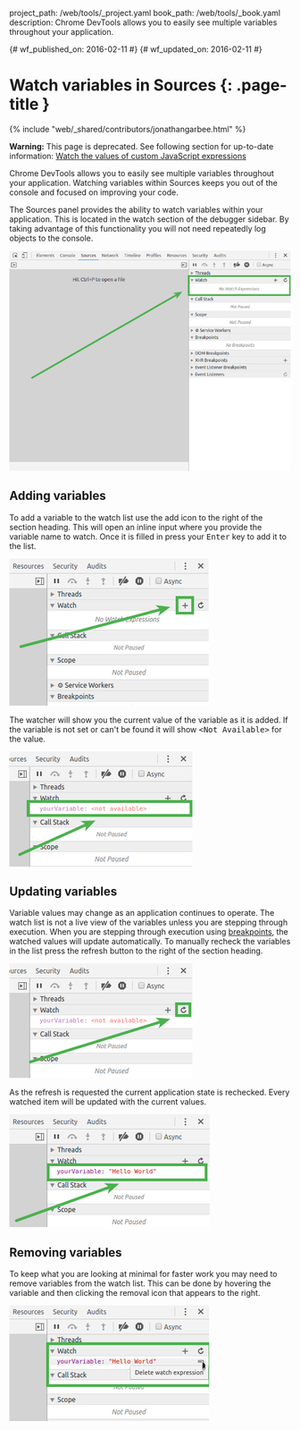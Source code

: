 project_path: /web/tools/_project.yaml
book_path: /web/tools/_book.yaml
description: Chrome DevTools allows you to easily see multiple variables throughout your application.

{# wf_published_on: 2016-02-11 #}
{# wf_updated_on: 2016-02-11 #}

# Watch variables in Sources {: .page-title }

{% include "web/_shared/contributors/jonathangarbee.html" %}

<aside class="warning">
  <b>Warning:</b> This page is deprecated. See following section for up-to-date
  information: <a href="reference#watch">Watch the values of custom JavaScript
  expressions</a>
</aside>

Chrome DevTools allows you to easily see multiple variables throughout your application.
Watching variables within Sources keeps you out of the console and focused on improving your code.

The Sources panel provides the ability to watch variables within your application.
This is located in the watch section of the debugger sidebar.
By taking advantage of this functionality you will not need repeatedly log objects to the console.

![Watch section of debugger](imgs/sources-watch-variables-location.png)

## Adding variables

To add a variable to the watch list use the add icon to the right of the section heading.
This will open an inline input where you provide the variable name to watch.
Once it is filled in press your <kbd>Enter</kbd> key to add it to the list.

![Add to watch list button](imgs/add-variable-to-watch.png)

The watcher will show you the current value of the variable as it is added.
If the variable is not set or can't be found it will show <samp>&lt;Not Available&gt;</samp> for the value.

![Undefined variable in the watch list](imgs/undefined-variable-in-watch.png)

## Updating variables

Variable values may change as an application continues to operate.
The watch list is not a live view of the variables unless you are stepping through execution.
When you are stepping through execution using [breakpoints](breakpoints), the watched values will update automatically.
To manually recheck the variables in the list press the refresh button to the right of the section heading.

![Refresh watch variables button](imgs/refresh-variables-being-watched.png)

As the refresh is requested the current application state is rechecked.
Every watched item will be updated with the current values.

![Updated variable being watched](imgs/updated-variable-being-watched.png)

## Removing variables

To keep what you are looking at minimal for faster work you may need to remove variables from the watch list.
This can be done by hovering the variable and then clicking the removal icon that appears to the right.

![Hover variable to remove from watch list](imgs/hover-to-delete-watched-variable.png)
